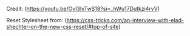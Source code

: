 Credit: 
(https://youtu.be/Ovl3IxTwS18?si=_hWu17Dutkzi4rvV)

Reset Stylesheet from:
(https://css-tricks.com/an-interview-with-elad-shechter-on-the-new-css-reset/#top-of-site)

